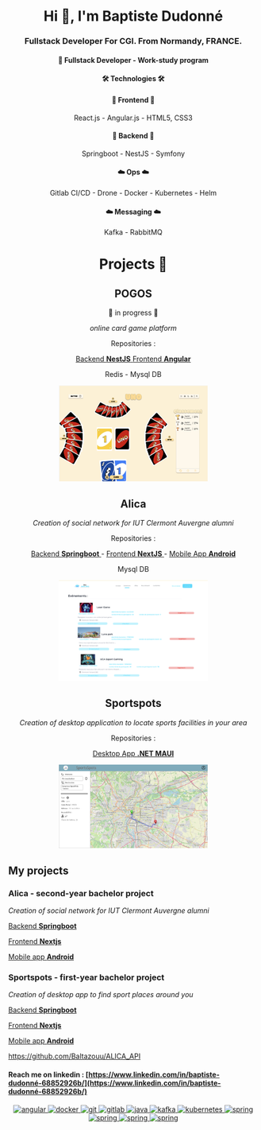 <div align="center">
  <h1>Hi 👋, I'm Baptiste Dudonné</h1>
  <h3>Fullstack Developer For CGI. From Normandy, FRANCE.</h3>

  <h4>🚀 Fullstack Developer - Work-study program</h4>

  <h4> 🛠️ Technologies 🛠️ </h4>

  <h4>📱 Frontend 📱</h4>

  <p>React.js - Angular.js - HTML5, CSS3</p>

  <h4>📱 Backend 📱</h4>

  <p>Springboot - NestJS - Symfony</p>

   <h4>☁️ Ops ☁️</h4>

   <p>Gitlab CI/CD - Drone - Docker - Kubernetes - Helm</p>

   <h4>☁️ Messaging ☁️</h4>

   <p>Kafka - RabbitMQ<p>

   <h1>Projects 🚀</h3>

   <h2>POGOS</h4>
     <p>🚧 in progress 🚧<p>
   <i>online card game platform</i>
    <p>Repositories : </p>
    <a href="https://github.com/pogos-games/pogos-backend" target="_blank">
    Backend <b>NestJS</b>
    </a>
    <a href="https://github.com/pogos-games/pogos-frontend" target="_blank">
    Frontend <b>Angular</b>
    </a>
    <p>Redis - Mysql DB<p>

  <img src="img/pogos.png" width="300px"/>


   <h2>Alica</h4>
   <i>Creation of social network for IUT Clermont Auvergne alumni</i>
    <p>Repositories : </p>
    <a href="https://github.com/Baltazouu/ALICA_API" target="_blank">
    Backend <b>Springboot</b>
    </a>
    -
    <a href="https://github.com/Baltazouu/ALICA_WEB" target="_blank">
    Frontend <b>NextJS</b>
    </a>
    -
    <a href="https://github.com/Baltazouu/ALICA_APP" target="_blank">
    Mobile App <b>Android</b>
    </a>
    <p>Mysql DB<p>

  <img src="img/alica.png" width="300px"/>



   <h2>Sportspots</h2>
   <i>Creation of desktop application to locate sports facilities in your area</i>
    <p>Repositories : </p>
    <a href="https://github.com/Baltazouu/Sportspots" target="_blank">
    Desktop App <b>.NET MAUI</b>
    </a>

  <p></p>

  <img src="img/sportspots.png" width="300px"/>

</div>


## My projects

### Alica - second-year bachelor project
*Creation of social network for IUT Clermont Auvergne alumni*

[Backend **Springboot**](https://github.com/Baltazouu/ALICA_API)


[Frontend **Nextjs**](https://github.com/Baltazouu/ALICA_WEB)

[Mobile app **Android**](https://github.com/Baltazouu/ALICA_APP)

### Sportspots - first-year bachelor project
*Creation of desktop app to find sport places around you*

[Backend **Springboot**](https://github.com/Baltazouu/ALICA_API)


[Frontend **Nextjs**](https://github.com/Baltazouu/ALICA_WEB)

[Mobile app **Android**](https://github.com/Baltazouu/ALICA_APP)


https://github.com/Baltazouu/ALICA_API
#### Reach me on linkedin : [https://www.linkedin.com/in/baptiste-dudonné-68852926b/](https://www.linkedin.com/in/baptiste-dudonné-68852926b/)

<p align="center"> 
  <a href="https://angular.io" title="Angular" target="_blank" rel="noreferrer"> <img src="https://cdn.jsdelivr.net/gh/devicons/devicon@latest/icons/angular/angular-original.svg" alt="angular" width="50" height="50"/> </a> 
  <a href="https://www.docker.com/" title="Docker" target="_blank" rel="noreferrer"> <img src="https://cdn.jsdelivr.net/gh/devicons/devicon@latest/icons/docker/docker-original.svg" alt="docker" width="50" height="50"/> </a> 
  <a href="https://git-scm.com/" title="Git" target="_blank" rel="noreferrer"> <img src="https://cdn.jsdelivr.net/gh/devicons/devicon@latest/icons/git/git-original.svg" alt="git" width="50" height="50"/> </a>  
  <a href="https://gitlab.com/" title="GitLab" target="_blank" rel="noreferrer"> <img src="https://cdn.jsdelivr.net/gh/devicons/devicon@latest/icons/gitlab/gitlab-original.svg" alt="gitlab" width="50" height="50"/> </a> 
  <a href="https://www.java.com" title="Java" target="_blank" rel="noreferrer"> <img src="https://cdn.jsdelivr.net/gh/devicons/devicon/icons/java/java-original.svg" alt="java" width="50" height="50"/> </a> 
  <a href="https://kafka.apache.org/" title="Apache Kafka" target="_blank" rel="noreferrer"> <img src="https://www.vectorlogo.zone/logos/apache_kafka/apache_kafka-icon.svg" alt="kafka" width="50" height="50"/> </a> 
  <a href="https://kubernetes.io" title="Kubernetes" target="_blank" rel="noreferrer"> <img src="https://cdn.jsdelivr.net/gh/devicons/devicon@latest/icons/kubernetes/kubernetes-original.svg" alt="kubernetes" width="50" height="50"/> </a> 
  </a> 
  <a href="https://spring.io/" title="Spring Boot" target="_blank" rel="noreferrer"> <img src="https://cdn.jsdelivr.net/gh/devicons/devicon@latest/icons/spring/spring-original.svg" alt="spring" width="50" height="50"/> </a> 
   <a href="https://nestjs.com" title="NestJs" target="_blank" rel="noreferrer"> <img src="https://static-00.iconduck.com/assets.00/nestjs-icon-1024x1020-34exj0g6.png" alt="spring" width="50" height="50"/> </a> 
   <a href="https://www.rabbitmq.com/" title="RabbitMQ" target="_blank" rel="noreferrer"> <img src="https://static-00.iconduck.com/assets.00/rabbitmq-icon-484x512-s9lfaapn.png" alt="spring" width="50" height="50"/> </a> 
   <a href="https://symfony.com/" title="Symfony" target="_blank" rel="noreferrer"> <img src="https://static-00.iconduck.com/assets.00/symfony-icon-512x512-94lugehx.png" alt="spring" width="50" height="50"/> </a> 

</p>